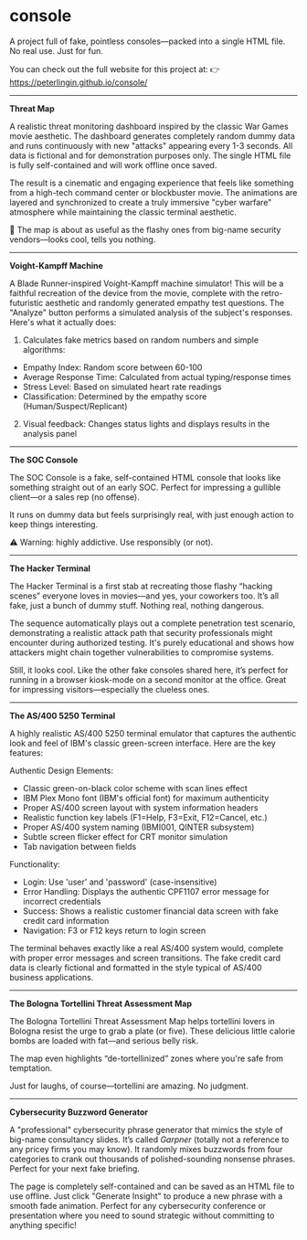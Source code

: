 # console
A project full of fake, pointless consoles—packed into a single HTML file. No real use. Just for fun.

You can check out the full website for this project at:
👉 https://peterlingin.github.io/console/

---

**Threat Map**

A realistic threat monitoring dashboard inspired by the classic War Games movie aesthetic. The dashboard generates completely random dummy data and runs continuously with new "attacks" appearing every 1-3 seconds. All data is fictional and for demonstration purposes only. The single HTML file is fully self-contained and will work offline once saved.

The result is a cinematic and engaging experience that feels like something from a high-tech command center or blockbuster movie. The animations are layered and synchronized to create a truly immersive "cyber warfare" atmosphere while maintaining the classic terminal aesthetic.

🥶 The map is about as useful as the flashy ones from big-name security vendors—looks cool, tells you nothing.

---

**Voight-Kampff Machine**

A Blade Runner-inspired Voight-Kampff machine simulator! This will be a faithful recreation of the device from the movie, complete with the retro-futuristic aesthetic and randomly generated empathy test questions. The "Analyze" button performs a simulated analysis of the subject's responses. Here's what it actually does:
1. Calculates fake metrics based on random numbers and simple algorithms:
- Empathy Index: Random score between 60-100
- Average Response Time: Calculated from actual typing/response times
- Stress Level: Based on simulated heart rate readings
- Classification: Determined by the empathy score (Human/Suspect/Replicant)

2. Visual feedback: Changes status lights and displays results in the analysis panel

---

**The SOC Console**

The SOC Console is a fake, self-contained HTML console that looks like something straight out of an early SOC. Perfect for impressing a gullible client—or a sales rep (no offense).

It runs on dummy data but feels surprisingly real, with just enough action to keep things interesting.

⚠️ Warning: highly addictive. Use responsibly (or not).

---

**The Hacker Terminal**

The Hacker Terminal is a first stab at recreating those flashy “hacking scenes” everyone loves in movies—and yes, your coworkers too. It’s all fake, just a bunch of dummy stuff. Nothing real, nothing dangerous.

The sequence automatically plays out a complete penetration test scenario, demonstrating a realistic attack path that security professionals might encounter during authorized testing. It's purely educational and shows how attackers might chain together vulnerabilities to compromise systems.

Still, it looks cool. Like the other fake consoles shared here, it’s perfect for running in a browser kiosk-mode on a second monitor at the office. Great for impressing visitors—especially the clueless ones.

---

**The AS/400 5250 Terminal**

A highly realistic AS/400 5250 terminal emulator that captures the authentic look and feel of IBM's classic green-screen interface. Here are the key features:

Authentic Design Elements:
- Classic green-on-black color scheme with scan lines effect
- IBM Plex Mono font (IBM's official font) for maximum authenticity
- Proper AS/400 screen layout with system information headers
- Realistic function key labels (F1=Help, F3=Exit, F12=Cancel, etc.)
- Proper AS/400 system naming (IBMI001, QINTER subsystem)
- Subtle screen flicker effect for CRT monitor simulation
- Tab navigation between fields

Functionality:
- Login: Use 'user' and 'password' (case-insensitive)
- Error Handling: Displays the authentic CPF1107 error message for incorrect credentials
- Success: Shows a realistic customer financial data screen with fake credit card information
- Navigation: F3 or F12 keys return to login screen 

The terminal behaves exactly like a real AS/400 system would, complete with proper error messages and screen transitions. The fake credit card data is clearly fictional and formatted in the style typical of AS/400 business applications.

---

**The Bologna Tortellini Threat Assessment Map**

The Bologna Tortellini Threat Assessment Map helps tortellini lovers in Bologna resist the urge to grab a plate (or five). These delicious little calorie bombs are loaded with fat—and serious belly risk.

The map even highlights “de-tortellinized” zones where you're safe from temptation.

Just for laughs, of course—tortellini are amazing. No judgment.

---

**Cybersecurity Buzzword Generator**

A "professional" cybersecurity phrase generator that mimics the style of big-name consultancy slides. It’s called *Garpner* (totally not a reference to any pricey firms you may know). It randomly mixes buzzwords from four categories to crank out thousands of polished-sounding nonsense phrases. Perfect for your next fake briefing.

The page is completely self-contained and can be saved as an HTML file to use offline. Just click "Generate Insight" to produce a new phrase with a smooth fade animation. Perfect for any cybersecurity conference or presentation where you need to sound strategic without committing to anything specific!



